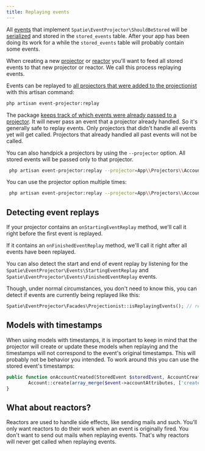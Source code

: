 ```yaml
---
title: Replaying events
---
```


All [events](/laravel-event-projector/v1/handling-events/preparing-events) that implement `Spatie\EventProjector\ShouldBeStored` will be [serialized](https://docs.spatie.be/laravel-event-projector/v1/advanced-usage/using-your-own-event-serializer) and stored in the `stored_events` table. After your app has been doing its work for a while the `stored_events` table will probably contain some events.

 When creating a new [projector](/laravel-event-projector/v1/handling-events/using-projectors) or [reactor](/laravel-event-projector/v1/handling-events/using-reactors) you'll want to feed all stored events to that new projector or reactor. We call this process replaying events.

 Events can be replayed to [all projectors that were added to the projectionist](/laravel-event-projector/v1/handling-events/using-reactors) with this artisan command:

 ```bash
 php artisan event-projector:replay
 ```

The package [keeps track of which events were already passed to a projector](https://docs.spatie.be/laravel-event-projector/v1/replaying-events/tracking-handled-events). It will never pass an event that a projector already handled. So it's generally safe to replay events. Only projectors that didn't handle all events yet will get called. Projectors that already handled all past events will not be called.

 You can also handpick a projectors by using the `--projector` option. All stored events will be passed only to that projector.

 ```bash
  php artisan event-projector:replay --projector=App\\Projectors\\AccountBalanceProjector
 ```

 You can use the projector option multiple times:

  ```bash
   php artisan event-projector:replay --projector=App\\Projectors\\AccountBalanceProjector --projector=App\\Projectors\\AnotherProjector
  ```

## Detecting event replays

If your projector contains an `onStartingEventReplay` method, we'll call it right before the first event is replayed.

If it contains an `onFinishedEventReplay` method, we'll call it right after all events have been replayed.

You can also detect the start and end of event replay by listening for the `Spatie\EventProjector\Events\StartingEventReplay` and `Spatie\EventProjector\Events\FinishedEventReplay` events.

Though, under normal circumstances, you don't need to know this, you can detect if events are currently being replayed like this:

```php
Spatie\EventProjector\Facades\Projectionist::isReplayingEvents(); // returns a boolean
```

## Models with timestamps

When using models with timestamps, it is important to keep in mind that the projector will create or update these models when replaying and the timestamps will not correspond to the event's original timestamps. This will probably not be behavior you intended. To work around this you can use the stored event's timestamps:

```php
public function onAccountCreated(StoredEvent $storedEvent, AccountCreated $event) {
        Account::create(array_merge($event->accountAttributes, ['created_at' => $storedEvent->created_at, 'updated_at' => $storedEvent->created_at]));
}
```

## What about reactors?

Reactors are used to handle side effects, like sending mails and such. You'll only want reactors to do their work when an event is originally fired. You don't want to send out mails when replaying events. That's why reactors will never get called when replaying events.  
